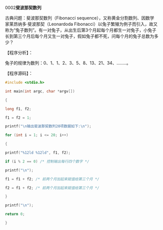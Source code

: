 0002**斐波那契数列**

古典问题：斐波那契数列（Fibonacci sequence），又称黄金分割数列、因数学家莱昂纳多·斐波那契（Leonardoda Fibonacci）以兔子繁殖为例子而引入，故又称为“兔子数列”。有一对兔子，从出生后第3个月起每个月都生一对兔子，小兔子长到第三个月后每个月又生一对兔子，假如兔子都不死，问每个月的兔子总数为多少？

【程序分析】：

兔子的规律为数列：0、1、1、2、3、5、8、13、21、34、........。

【程序源码】：

```c
#include <stdio.h>

int main(int argc, char *argv[])

{

long f1, f2;

f1 = f2 = 1;

printf("\n输出斐波那契数列20项数据如下:\n");

for (int i = 1; i <= 20; i++)

{

printf("%12ld %12ld", f1, f2);

if (i % 2 == 0) /* 控制输出每行四个数字 */

printf("\n");

f1 = f1 + f2; /* 前两个月加起来赋值给第三个月 */

f2 = f1 + f2; /* 前两个月加起来赋值给第三个月 */

}

printf("\n");

return 0;

}
```


